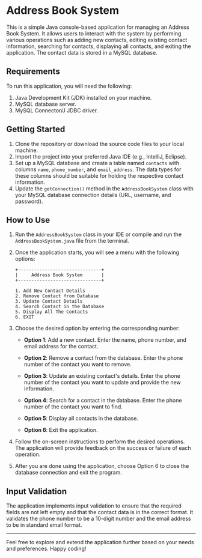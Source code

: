 # Address Book System

This is a simple Java console-based application for managing an Address Book
System. It allows users to interact with the system by performing various
operations such as adding new contacts, editing existing contact information,
searching for contacts, displaying all contacts, and exiting the application.
The contact data is stored in a MySQL database.

## Requirements

To run this application, you will need the following:

1. Java Development Kit (JDK) installed on your machine.
2. MySQL database server.
3. MySQL Connector/J JDBC driver.

## Getting Started

1. Clone the repository or download the source code files to your local machine.
2. Import the project into your preferred Java IDE (e.g., IntelliJ, Eclipse).
3. Set up a MySQL database and create a table named `contacts` with columns
   `name`, `phone_number`, and `email_address`. The data types for these columns
   should be suitable for holding the respective contact information.
4. Update the `getConnection()` method in the `AddressBookSystem` class with
   your MySQL database connection details (URL, username, and password).

## How to Use

1. Run the `AddressBookSystem` class in your IDE or compile and run the
   `AddressBookSystem.java` file from the terminal.

2. Once the application starts, you will see a menu with the following options:

   ```
   +-------------------------------+
   |     Address Book System       |
   +-------------------------------+

   1. Add New Contact Details
   2. Remove Contact from Database
   3. Update Contact Details
   4. Search Contact in the Database
   5. Display All The Contacts
   6. EXIT
   ```

3. Choose the desired option by entering the corresponding number:

   - **Option 1**: Add a new contact. Enter the name, phone number, and email
     address for the contact.

   - **Option 2**: Remove a contact from the database. Enter the phone number of
     the contact you want to remove.

   - **Option 3**: Update an existing contact's details. Enter the phone number
     of the contact you want to update and provide the new information.

   - **Option 4**: Search for a contact in the database. Enter the phone number
     of the contact you want to find.

   - **Option 5**: Display all contacts in the database.

   - **Option 6**: Exit the application.

4. Follow the on-screen instructions to perform the desired operations. The
   application will provide feedback on the success or failure of each
   operation.

5. After you are done using the application, choose Option 6 to close the
   database connection and exit the program.

## Input Validation

The application implements input validation to ensure that the required fields
are not left empty and that the contact data is in the correct format. It
validates the phone number to be a 10-digit number and the email address to be
in standard email format.

---

Feel free to explore and extend the application further based on your needs and
preferences. Happy coding!
